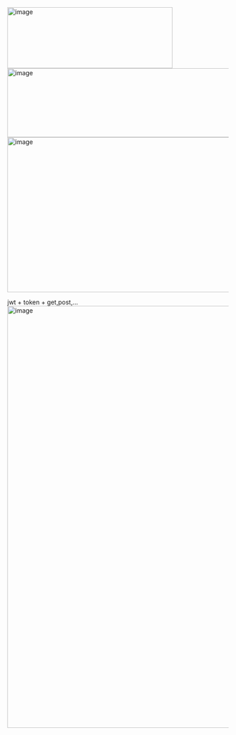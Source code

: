 <img width="376" height="139" alt="image" src="https://github.com/user-attachments/assets/47b21d1d-6d62-4166-8017-25b3779ee668" />
<img width="787" height="157" alt="image" src="https://github.com/user-attachments/assets/660b6c59-f49f-4ec7-97fb-bf4a255c678b" />
<img width="949" height="353" alt="image" src="https://github.com/user-attachments/assets/ba1f8400-154e-431d-a16a-6e1fc5103a59" />

jwt + token + get,post,...
<img width="1316" height="961" alt="image" src="https://github.com/user-attachments/assets/9f770968-8b98-4cee-9982-78668fde4a93" />



